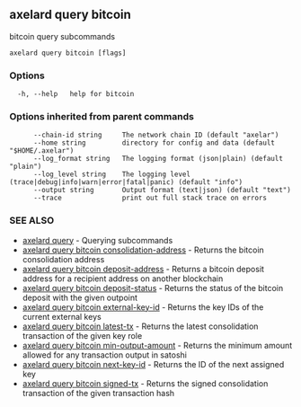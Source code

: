 ## axelard query bitcoin

bitcoin query subcommands

```
axelard query bitcoin [flags]
```

### Options

```
  -h, --help   help for bitcoin
```

### Options inherited from parent commands

```
      --chain-id string     The network chain ID (default "axelar")
      --home string         directory for config and data (default "$HOME/.axelar")
      --log_format string   The logging format (json|plain) (default "plain")
      --log_level string    The logging level (trace|debug|info|warn|error|fatal|panic) (default "info")
      --output string       Output format (text|json) (default "text")
      --trace               print out full stack trace on errors
```

### SEE ALSO

- [axelard query](axelard_query.md)	 - Querying subcommands
- [axelard query bitcoin consolidation-address](axelard_query_bitcoin_consolidation-address.md)	 - Returns the bitcoin consolidation address
- [axelard query bitcoin deposit-address](axelard_query_bitcoin_deposit-address.md)	 - Returns a bitcoin deposit address for a recipient address on another blockchain
- [axelard query bitcoin deposit-status](axelard_query_bitcoin_deposit-status.md)	 - Returns the status of the bitcoin deposit with the given outpoint
- [axelard query bitcoin external-key-id](axelard_query_bitcoin_external-key-id.md)	 - Returns the key IDs of the current external keys
- [axelard query bitcoin latest-tx](axelard_query_bitcoin_latest-tx.md)	 - Returns the latest consolidation transaction of the given key role
- [axelard query bitcoin min-output-amount](axelard_query_bitcoin_min-output-amount.md)	 - Returns the minimum amount allowed for any transaction output in satoshi
- [axelard query bitcoin next-key-id](axelard_query_bitcoin_next-key-id.md)	 - Returns the ID of the next assigned key
- [axelard query bitcoin signed-tx](axelard_query_bitcoin_signed-tx.md)	 - Returns the signed consolidation transaction of the given transaction hash
